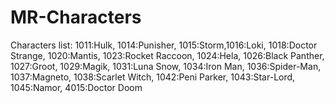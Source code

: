 # MR-Characters
Characters list: 1011:Hulk, 1014:Punisher, 1015:Storm,1016:Loki, 1018:Doctor Strange, 1020:Mantis, 1023:Rocket Raccoon, 1024:Hela, 1026:Black Panther, 1027:Groot, 1029:Magik, 1031:Luna Snow, 1034:Iron Man, 1036:Spider-Man, 1037:Magneto, 1038:Scarlet Witch, 1042:Peni Parker, 1043:Star-Lord, 1045:Namor, 4015:Doctor Doom
